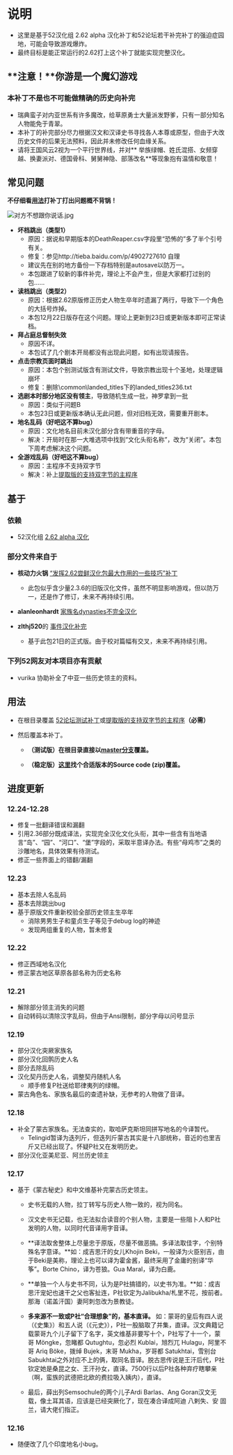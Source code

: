 # 说明

* 这里是基于52汉化组 2.62 alpha 汉化补丁和52论坛若干补完补丁的强迫症园地，可能会导致游戏爆炸。
* 最终目标是能正常运行的2.62打上这个补丁就能实现完整汉化。

## **注意！**你游是一个魔幻游戏

### 本补丁不是也不可能做精确的历史向补完

* 瑞典蛮子对内亚世系有许多魔改，给草原勇士大量派发野爹，只有一部分知名人物能免于青翠。
* 本补丁的补完部分尽力根据汉文和汉译史书寻找各人本尊或原型，但由于大改历史文件的后果无法预料，因此并未修改任何血缘关系。
* 请将王国风云2视为一个平行世界线，并对** 举族绿帽、姓氏混搭、女频穿越、换妻派对、德国骨科、舅舅神隐、部落改名**等现象抱有温情和敬意！

## 常见问题

**不仔细看[用法](https://github.com/Lolisky/CK2_2.6.2_CN_Fix#用法)打补丁打出问题概不背锅！**

![对方不想跟你说话.jpg](http://p1.bqimg.com/507857/3cca17dc98ebe418.jpg)

* **坏档跳出（类型1）**
    * 原因：据说和早期版本的DeathReaper.csv字段里“恐怖的”多了半个引号有关。
    * 修复：参见http://tieba.baidu.com/p/4902727610 自理
    * 建议先在别的地方备份一下存档特别是autosave以防万一。
    * 本包跟进了较新的事件补完，理论上不会产生，但是大家都打过别的包……
* **读档跳出（类型2）**
    * 原因：根据2.62原版修正历史人物生卒年时遗漏了两行，导致下一个角色的大括号炸掉。
    * 本包12月22日版存在这个问题。理论上更新到23日或更新版本即可正常读档。
* **拜占庭总督制失效**
    * 原因不详。
    * 本包试了几个剧本开局都没有出现此问题，如有出现请报告。
* **点击宗教页面时跳出**
    * 原因：本包个别测试版含有测试文件，导致宗教出现十个圣地，处理逻辑崩坏
    * 修复：删除\common\landed_titles下的landed_titles236.txt
* **选剧本时部分地区没有领主**，导致随机生成一批，神罗拿到一批
    * 原因：类似于问题B
    * 本包23日或更新版本确认无此问题，但对旧档无效，需要重开剧本。
* **地名乱码（好吧这不算bug）**
    * 原因：文化地名目前未汉化部分含有带重音的字母。
    * 解决：开局时在那一大堆选项中找到“文化头衔名称”，改为“关闭”。本包下周考虑解决这个问题。
* **全游戏乱码（好吧这不算bug）**
    * 原因：主程序不支持双字节
    * 解决：补上[提取版的支持双字节的主程序](https://github.com/Lolisky/CK2_2.6.2_CN_Fix/releases/tag/base)

## 基于

### 依赖

* 52汉化组 [2.62 alpha 汉化](http://bbs.52pcgame.net/forum.php?mod=viewthread&tid=72131)

### 部分文件来自于

* **核动力火锅** [“发挥2.62尝鲜汉化包最大作用的一些技巧”补丁](http://bbs.52pcgame.net/forum.php?mod=viewthread&tid=72774)
  * 此包似乎含少量2.3.6的旧版汉化文件，虽然不明显影响游戏，但以防万一，还是作了修订，未来不再持续引用。

* **alanleonhardt** [家族名dynasties不完全汉化](http://bbs.52pcgame.net/forum.php?mod=viewthread&tid=72770)

* **zlthj520**的 [事件汉化补完](http://bbs.52pcgame.net/forum.php?mod=viewthread&tid=72633)
  * 基于此包21日的正式版。由于校对篇幅有交叉，未来不再持续引用。

### 下列52网友对本项目亦有贡献

* vurika 协助补全了中亚一些历史领主的资料。

## 用法

* 在根目录覆盖 [52论坛测试补丁](http://bbs.52pcgame.net/forum.php?mod=viewthread&tid=72131)或[提取版的支持双字节的主程序](https://github.com/Lolisky/CK2_2.6.2_CN_Fix/releases/tag/base)**（必需）**

* 然后覆盖本补丁。
  * **（测试版）在根目录直接以[master分支](https://github.com/Lolisky/CK2_2.6.2_CN_Fix/archive/master.zip)覆盖。**

  * **（稳定版）[这里](https://github.com/Lolisky/CK2_2.6.2_CN_Fix/releases/)找个合适版本的Source code (zip)覆盖。**


## 进度更新

### 12.24-12.28

* 修复一批翻译错误和漏翻
* 引用2.36部分既成译法，实现完全汉化文化头衔，其中一些含有当地语言“岛”、“园”、“河口”、“堡”字段的，采取半意译办法。有些“母鸡市”之类的沙雕地名，具体效果有待测试。
* 修正一些界面上的错翻/漏翻

### 12.23
* 基本去除人名乱码
* 基本去除跳出bug
* 基于原版文件重新校验全部历史领主生卒年
  * 消除男男生子和童贞生子等见于debug log的神迹
  * 发现两组重复的人物，暂未修复


### 12.22

* 修正西域地名汉化
* 修正蒙古地区草原各部名称为历史名称


### 12.21

* 解除部分领主消失的问题
* 自动转码以清除汉字乱码，但由于Ansi限制，部分字母以问号显示


### 12.19

* 部分汉化突厥家族名
* 部分汉化回鹘历史人名
* 部分去除乱码
* 汉化契丹历史人名，调整契丹随机人名
  * 顺手修复P社送给耶律夷列的绿帽。
* 蒙古角色名、家族名最后的查遗补缺，无参考的人物做了音译。


### 12.18

* 补全了蒙古家族名。无法查实的，取哈萨克斯坦同拼写地名的今译暂代。
  * Telingid暂译为迭列斤，但迭列斤蒙古其实是十八部统称，音近的也里吉斤又已经出现了。怀疑P社又在发明历史。
* 部分汉化亚美尼亚、阿兰历史领主


### 12.17

* 基于《蒙古秘史》和中文维基补完蒙古历史领主。
  * 史书无载的人物，拉丁转写与历史人物一致的，视为同名。
  * 汉文史书无记载，也无法拟合读音的个别人物，主要是一些阻卜人和P社发明的人物，以同时代音译用字音译。
  * **译法取舍整体上尽量忠于原版，尽量不做恶搞。多译法取佳字，个别特殊名字意译。**如：成吉思汗的女儿Khojin Beki，一般译为火臣别吉，由于Beki是美称，理论上也可以译为霍金酱，最终采用了金庸的别译“华筝”。Borte Chino，译为苍狼。Gua Maral，译为白鹿。
  * **单独一个人与史书不同，认为是P社搞错的，以史书为准。**如：成吉思汗宠妃也速干之父也客扯连，P社钦定为Jalibukha/札里不花，按前者。那海（诺盖汗国）妻阿刺忽改为景教徒。

  * **多来源不一致或P社“合理想象”的，基本直译。** 如：蒙哥的皇后有四人说（《史集》）和五人说（《元史》），P社一股脑取了并集，直译。汉文典籍记载蒙哥九个儿子留下了名字，英文维基非要写十个，P社写了十一个，蒙哥 Möngke，忽睹都 Qutughtu，忽必烈 Kublai，旭烈兀 Hulagu，阿里不哥 Ariq Böke，拨绰 Bujek，末哥 Mukha，岁哥都 Satukhtai，雪别台 Sabukhtai之外对应不上的俩，取同名音译。脱古思传说是王汗后代，P社钦定她是桑昆之女、王汗孙女，直译。7500行以后P社各种弃疗瞎攀亲（啊，蛮族的武德把北欧的费拉吸入姨内），直译。

  * 最后，薛出列Semsochule的两个儿子Ardi Barlas、Ang Goran汉文无载，像土耳其语，应该是已经突厥化了，现在凑合译成阿迪 八剌失、安 固兰，请大佬们指正。

### 12.16
* 随便改了几个印度地名小bug。

